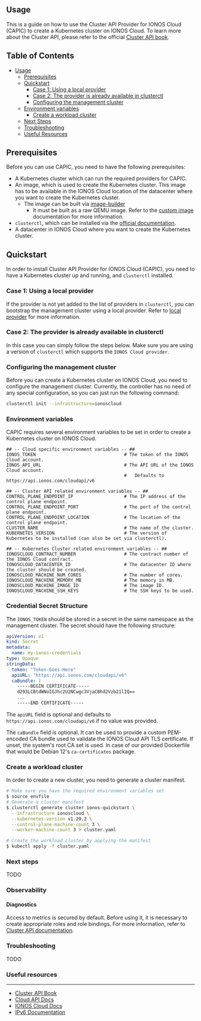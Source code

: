 ## Usage

This is a guide on how to use the Cluster API Provider for IONOS Cloud (CAPIC) to create a Kubernetes cluster 
on IONOS Cloud. To learn more about the Cluster API, please refer 
to the official [Cluster API book](https://cluster-api.sigs.k8s.io/).

## Table of Contents

* [Usage](#usage)
  * [Prerequisites](#prerequisites)
  * [Quickstart](#quickstart)
    * [Case 1: Using a local provider](#case-1-using-a-local-provider)
    * [Case 2: The provider is already available in clusterctl](#case-2-the-provider-is-already-available-in-clusterctl)
    * [Configuring the management cluster](#configuring-the-management-cluster)
  * [Environment variables](#environment-variables)
    * [Create a workload cluster](#create-a-workload-cluster)
  * [Next Steps](#next-steps)
  * [Troubleshooting](#troubleshooting)
  * [Useful Resources](#useful-resources)

## Prerequisites

Before you can use CAPIC, you need to have the following prerequisites:

* A Kubernetes cluster which can run the required providers for CAPIC.
* An image, which is used to create the Kubernetes cluster. This image has to be available in the IONOS Cloud location
  of the datacenter where you want to create the Kubernetes cluster.
  * The image can be built via [image-builder](https://github.com/kubernetes-sigs/image-builder)
    * It must be built as a raw QEMU image. Refer to the [custom image](./custom-image.md) documentation for more information. 
* `clusterctl`, which can be installed via the [official documentation](https://cluster-api.sigs.k8s.io/user/quick-start.html#install-clusterctl).
* A datacenter in IONOS Cloud where you want to create the Kubernetes cluster.

## Quickstart

In order to install Cluster API Provider for IONOS Cloud (CAPIC), you need to have a Kubernetes cluster up and running,
and `clusterctl` installed.

### Case 1: Using a local provider

If the provider is not yet added to the list of providers in `clusterctl`, you can bootstrap the management cluster
using a local provider. Refer to [local provider](./local-provider.md) for more information.

### Case 2: The provider is already available in clusterctl

In this case you can simply follow the steps below. Make sure you are using a version of `clusterctl` which
supports the `IONOS Cloud provider`.

### Configuring the management cluster

Before you can create a Kubernetes cluster on IONOS Cloud, you need to configure the management cluster.
Currently, the controller has no need of any special configuration, so you can just run the following command:

```sh
clusterctl init --infrastructure=ionoscloud
```


### Environment variables

CAPIC requires several environment variables to be set in order to create a Kubernetes cluster on IONOS Cloud.

```env
## -- Cloud specific environment variables -- ##
IONOS_TOKEN                                 # The token of the IONOS Cloud account.
IONOS_API_URL                               # The API URL of the IONOS Cloud account.
                                            #   Defaults to https://api.ionos.com/cloudapi/v6

## -- Cluster API related environment variables -- ##
CONTROL_PLANE_ENDPOINT_IP                   # The IP address of the control plane endpoint.        
CONTROL_PLANE_ENDPOINT_PORT                 # The port of the control plane endpoint.
CONTROL_PLANE_ENDPOINT_LOCATION             # The location of the control plane endpoint.
CLUSTER_NAME                                # The name of the cluster.
KUBERNETES_VERSION                          # The version of Kubernetes to be installed (can also be set via clusterctl).

## -- Kubernetes Cluster related environment variables -- ##
IONOSCLOUD_CONTRACT_NUMBER                  # The contract number of the IONOS Cloud contract.
IONOSCLOUD_DATACENTER_ID                    # The datacenter ID where the cluster should be created.
IONOSCLOUD_MACHINE_NUM_CORES                # The number of cores.
IONOSCLOUD_MACHINE_MEMORY_MB                # The memory in MB.
IONOSCLOUD_MACHINE_IMAGE_ID                 # The image ID.
IONOSCLOUD_MACHINE_SSH_KEYS                 # The SSH keys to be used.
```

### Credential Secret Structure

The `IONOS_TOKEN` should be stored in a secret in the same namespace as the management cluster. 
The secret should have the following structure:

```yaml
apiVersion: v1
kind: Secret
metadata:
  name: my-ionos-credentials
type: Opaque
stringData:
  token: "Token-Goes-Here"
  apiURL: "https://api.ionos.com/cloudapi/v6"
  caBundle: |
    -----BEGIN CERTIFICATE-----
    d293LCBtdWNoIGJhc2U2NCwgc3VjaCBhd2Vzb21lIQ==
    ...
    -----END CERTIFICATE-----
```

The `apiURL` field is optional and defaults to `https://api.ionos.com/cloudapi/v6` if no value was provided.

The `caBundle` field is optional. It can be used to provide a custom PEM-encoded CA bundle used to validate the
IONOS Cloud API TLS certificate. If unset, the system's root CA set is used. In case of our provided Dockerfile that
would be Debian 12's `ca-certificates` package.

### Create a workload cluster

In order to create a new cluster, you need to generate a cluster manifest.

```sh
# Make sure you have the required environment variables set
$ source envfile
# Generate a cluster manifest
$ clusterctl generate cluster ionos-quickstart \
  --infrastructure ionoscloud \
  --kubernetes-version v1.29.2 \
  --control-plane-machine-count 3 \
  --worker-machine-count 3 > cluster.yaml

# Create the workload cluster by applying the manifest
$ kubectl apply -f cluster.yaml
```

### Next steps

TODO

### Observability

#### Diagnostics

Access to metrics is secured by default. Before using it, it is necessary to create appropriate roles and role bindings.
For more information, refer to [Cluster API documentation](https://main.cluster-api.sigs.k8s.io/tasks/diagnostics).

### Troubleshooting


TODO


### Useful resources

---

* [Cluster API Book](https://cluster-api.sigs.k8s.io/)
* [Cloud API Docs](https://api.ionos.com/docs/cloud/v6/)
* [IONOS Cloud Docs](https://docs.ionos.com/cloud)
* [IPv6 Documentation](https://docs.ionos.com/cloud/network-services/ipv6)

